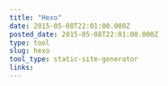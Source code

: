 ```yaml
---
title: "Hexo"
date: 2015-05-08T22:01:00.000Z
posted_date: 2015-05-08T22:01:00.000Z
type: tool
slug: hexo
tool_type: static-site-generator
links:
---
```






